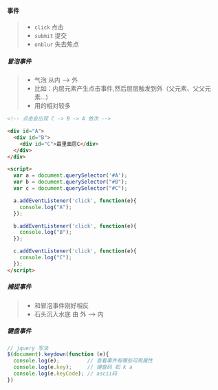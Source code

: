 #### 事件
> * `click` 点击
> * `submit` 提交
> * `onblur` 失去焦点

##### 冒泡事件
> - 气泡 从内 --> 外
> - 比如：内层元素产生点击事件,然后层层触发到外（父元素、父父元素...)
> - 用的相对较多

```html
<!-- 点击会出现 C -> B -> A 依次 -->

<div id="A">
  <div id="B">
    <div id="C">最里面层C</div>
  </div>  
</div>

<script>
  var a = document.querySelector('#A');
  var b = document.querySelector("#B");
  var c = document.querySelector("#C");

  a.addEventListener('click', function(e){
    console.log("A");
  });

  b.addEventListener('click', function(e){
    console.log("B");
  });

  c.addEventListener('click', function(e){
    console.log("C");
  });
</script>
```

##### 捕捉事件
> - 和冒泡事件刚好相反
> - 石头沉入水底 由 外 --> 内


##### 键盘事件
```js
// jquery 写法
$(document).keydown(function (e){
  console.log(e);         // 查看事件有哪些可用属性
  console.log(e.key);     // 键盘码 如 k a 
  console.log(e.keyCode); // ascii码 
})
```